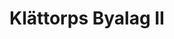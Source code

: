 ---
description: Under 90-talet sammanställde Ida Gustafsson bilder i tre fotoalbum på vår by. Detta är det andra albumet. Tusen tack till Eva Ahrenstedt(Klättorp 106) för bilderna!
featured_image: ZO.jpg
keywords: [Historia, By, Hembygd, Hantverksby]
title: Klättorps Byalag II
#type: gallery
sort_by: Name
weight: 1
# menus: "main"
# list pages require at least one image to be displayed.
---